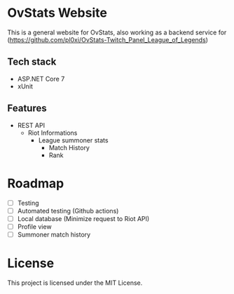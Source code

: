 # OvStats Website
This is a general website for OvStats, also working as a backend service for (https://github.com/pl0xi/OvStats-Twitch_Panel_League_of_Legends)

## Tech stack
- ASP.NET Core 7
- xUnit

## Features
- REST API
  - Riot Informations
    - League summoner stats 
      - Match History
      - Rank

# Roadmap
- [ ] Testing
- [ ] Automated testing (Github actions)
- [ ] Local database (Minimize request to Riot API)
- [ ] Profile view 
- [ ] Summoner match history

# License
This project is licensed under the MIT License.
